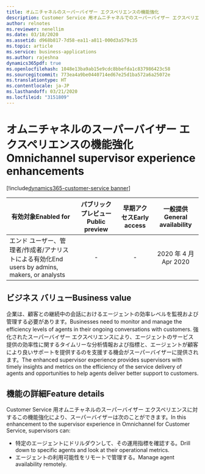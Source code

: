 ```yaml
---
title: オムニチャネルのスーパーバイザー エクスペリエンスの機能強化
description: Customer Service 用オムニチャネルでのスーパーバイザー エクスペリエンスの機能強化。
author: relnotes
ms.reviewer: nenellim
ms.date: 03/18/2020
ms.assetid: d968b817-7d58-ea11-a811-000d3a579c35
ms.topic: article
ms.service: business-applications
ms.author: rajeshna
dynamics365pdf: true
ms.openlocfilehash: 1048e13ba9ab15e9cdc8bbefda1c837986423c58
ms.sourcegitcommit: 773ea4a9be0440714ed67e25d1ba572a6a25072e
ms.translationtype: HT
ms.contentlocale: ja-JP
ms.lasthandoff: 03/21/2020
ms.locfileid: "3151809"
---
```

# <a name="omnichannel-supervisor-experience-enhancements"></a><span data-ttu-id="80266-103">オムニチャネルのスーパーバイザー エクスペリエンスの機能強化</span><span class="sxs-lookup"><span data-stu-id="80266-103">Omnichannel supervisor experience enhancements</span></span>
[!include[dynamics365-customer-service banner](../includes/dynamics365-customer-service.md)]

| <span data-ttu-id="80266-104">有効対象</span><span class="sxs-lookup"><span data-stu-id="80266-104">Enabled for</span></span>    |  <span data-ttu-id="80266-105">パブリック プレビュー</span><span class="sxs-lookup"><span data-stu-id="80266-105">Public preview</span></span> | <span data-ttu-id="80266-106">早期アクセス</span><span class="sxs-lookup"><span data-stu-id="80266-106">Early access</span></span> | <span data-ttu-id="80266-107">一般提供</span><span class="sxs-lookup"><span data-stu-id="80266-107">General availability</span></span> | 
| ---------- | :----------: |:----------: |:----------: |
|<span data-ttu-id="80266-108">エンド ユーザー、管理者/作成者/アナリストによる有効化</span><span class="sxs-lookup"><span data-stu-id="80266-108">End users by admins, makers, or analysts</span></span>|-|-| <span data-ttu-id="80266-109">2020 年 4 月</span><span class="sxs-lookup"><span data-stu-id="80266-109">Apr 2020</span></span>|


## <a name="business-value"></a><span data-ttu-id="80266-110">ビジネス バリュー</span><span class="sxs-lookup"><span data-stu-id="80266-110">Business value</span></span>
<!-- bv start -->
<span data-ttu-id="80266-111">企業は、顧客との継続中の会話におけるエージェントの効率レベルを監視および管理する必要があります。</span><span class="sxs-lookup"><span data-stu-id="80266-111">Businesses need to monitor and manage the efficiency levels of agents in their ongoing conversations with customers.</span></span> <span data-ttu-id="80266-112">強化されたスーパーバイザー エクスペリエンスにより、エージェントのサービス提供の効率性に関するタイムリーな分析情報および指標と、エージェントが顧客により良いサポートを提供するのを支援する機会がスーパーバイザーに提供されます。</span><span class="sxs-lookup"><span data-stu-id="80266-112">The enhanced supervisor experience provides supervisors with timely insights and metrics on the efficiency of the service delivery of agents and opportunities to help agents deliver better support to customers.</span></span>
<!-- bv end -->



## <a name="feature-details"></a><span data-ttu-id="80266-113">機能の詳細</span><span class="sxs-lookup"><span data-stu-id="80266-113">Feature details</span></span>
<!--feature detail start -->
<span data-ttu-id="80266-114">Customer Service 用オムニチャネルのスーパーバイザー エクスペリエンスに対するこの機能強化により、スーパーバイザーは次のことができます。</span><span class="sxs-lookup"><span data-stu-id="80266-114">In this enhancement to the supervisor experience in Omnichannel for Customer Service, supervisors can:</span></span>

- <span data-ttu-id="80266-115">特定のエージェントにドリルダウンして、その運用指標を確認する。</span><span class="sxs-lookup"><span data-stu-id="80266-115">Drill down to specific agents and look at their operational metrics.</span></span>
- <span data-ttu-id="80266-116">エージェントの利用可能性をリモートで管理する。</span><span class="sxs-lookup"><span data-stu-id="80266-116">Manage agent availability remotely.</span></span>
<!--feature detail end -->









